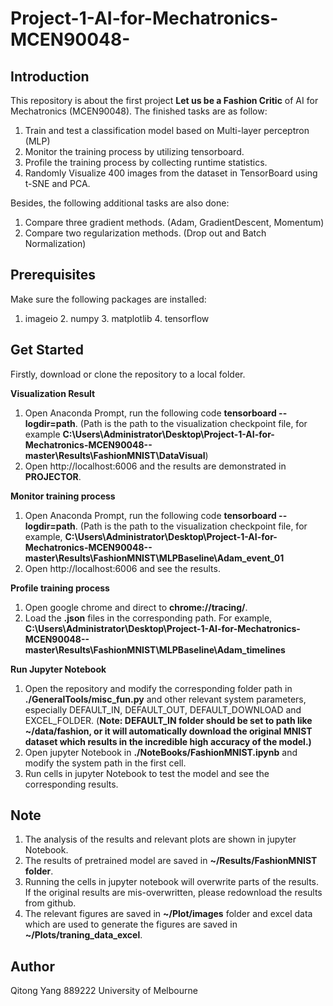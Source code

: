 # Project-1-AI-for-Mechatronics-MCEN90048-
## Introduction
This repository is about the first project **Let us be a Fashion Critic** of AI for Mechatronics (MCEN90048).
The finished tasks are as follow:
1. Train and test a classification model based on Multi-layer perceptron (MLP)
2. Monitor the training process by utilizing tensorboard.
3. Profile the training process by collecting runtime statistics.
4. Randomly Visualize 400 images from the dataset in TensorBoard using t-SNE and PCA.

Besides, the following additional tasks are also done:
1. Compare three gradient methods. (Adam, GradientDescent, Momentum)
2. Compare two regularization methods. (Drop out and Batch Normalization)
## Prerequisites
Make sure the following packages are installed:
1. imageio 2. numpy 3. matplotlib 4. tensorflow
## Get Started
Firstly, download or clone the repository to a local folder.

**Visualization Result**
1. Open Anaconda Prompt, run the following code **tensorboard --logdir=path**. (Path is the path to the visualization checkpoint file,
for example **C:\Users\Administrator\Desktop\Project-1-AI-for-Mechatronics-MCEN90048--master\Results\FashionMNIST\DataVisual**)
2. Open http://localhost:6006 and the results are demonstrated in **PROJECTOR**.

**Monitor training process**
1. Open Anaconda Prompt, run the following code **tensorboard --logdir=path**. (Path is the path to the visualization checkpoint file,
for example, **C:\Users\Administrator\Desktop\Project-1-AI-for-Mechatronics-MCEN90048--master\Results\FashionMNIST\MLPBaseline\Adam_event_01**
2. Open http://localhost:6006 and see the results.

**Profile training process**
1. Open google chrome and direct to **chrome://tracing/**. 
2. Load the **.json** files in the corresponding path. For example, **C:\Users\Administrator\Desktop\Project-1-AI-for-Mechatronics-MCEN90048--master\Results\FashionMNIST\MLPBaseline\Adam_timelines**

**Run Jupyter Notebook**
1. Open the repository and modify the corresponding folder path in **./GeneralTools/misc_fun.py** and other relevant system parameters,
especially DEFAULT_IN, DEFAULT_OUT, DEFAULT_DOWNLOAD and EXCEL_FOLDER.
(**Note: DEFAULT_IN folder should be set to path like ~/data/fashion, or it will automatically download the original MNIST dataset 
which results in the incredible high accuracy of the model.)**
2. Open jupyter Notebook in **./NoteBooks/FashionMNIST.ipynb** and modify the system path in the first cell.
3. Run cells in jupyter Notebook to test the model and see the corresponding results.

## Note
1. The analysis of the results and relevant plots are shown in jupyter Notebook.
2. The results of pretrained model are saved in **~/Results/FashionMNIST folder**.
3. Running the cells in jupyter notebook will overwrite parts of the results. If the original results are mis-overwritten, please
redownload the results from github.
4. The relevant figures are saved in **~/Plot/images** folder and excel data which are used to generate the figures are saved in **~/Plots/traning_data_excel**.

## Author
Qitong Yang 889222 University of Melbourne
